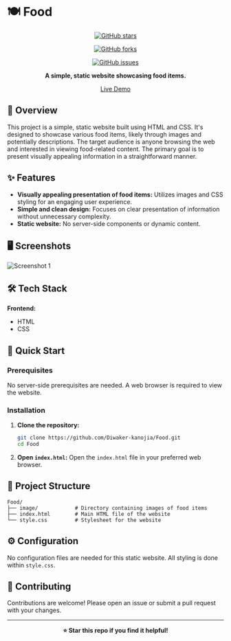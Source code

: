 # 🍽️ Food

<div align="center">

[![GitHub stars](https://img.shields.io/github/stars/Diwaker-kanojia/Food?style=for-the-badge)](https://github.com/Diwaker-kanojia/Food/stargazers)

[![GitHub forks](https://img.shields.io/github/forks/Diwaker-kanojia/Food?style=for-the-badge)](https://github.com/Diwaker-kanojia/Food/network)

[![GitHub issues](https://img.shields.io/github/issues/Diwaker-kanojia/Food?style=for-the-badge)](https://github.com/Diwaker-kanojia/Food/issues)

**A simple, static website showcasing food items.**

[Live Demo]([https://demo-link.com](https://food-chi-black.vercel.app/))

</div>

## 📖 Overview

This project is a simple, static website built using HTML and CSS.  It's designed to showcase various food items, likely through images and potentially descriptions.  The target audience is anyone browsing the web and interested in viewing food-related content. The primary goal is to present visually appealing information in a straightforward manner.


## ✨ Features

- **Visually appealing presentation of food items:**  Utilizes images and CSS styling for an engaging user experience.
- **Simple and clean design:**  Focuses on clear presentation of information without unnecessary complexity.
- **Static website:**  No server-side components or dynamic content.


## 🖥️ Screenshots

![Screenshot 1]('image/image.png')



## 🛠️ Tech Stack

**Frontend:**

- HTML
- CSS


## 🚀 Quick Start

### Prerequisites

No server-side prerequisites are needed.  A web browser is required to view the website.

### Installation

1. **Clone the repository:**
   ```bash
   git clone https://github.com/Diwaker-kanojia/Food.git
   cd Food
   ```

2. **Open `index.html`:** Open the `index.html` file in your preferred web browser.


## 📁 Project Structure

```
Food/
├── image/            # Directory containing images of food items
├── index.html        # Main HTML file of the website
└── style.css         # Stylesheet for the website
```

## ⚙️ Configuration

No configuration files are needed for this static website.  All styling is done within `style.css`.


## 🤝 Contributing

Contributions are welcome! Please open an issue or submit a pull request with your changes.


---

<div align="center">

**⭐ Star this repo if you find it helpful!**

</div>

